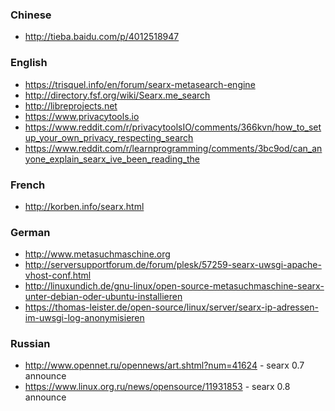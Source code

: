 ### Chinese

* http://tieba.baidu.com/p/4012518947

### English

* https://trisquel.info/en/forum/searx-metasearch-engine
* http://directory.fsf.org/wiki/Searx.me_search
* http://libreprojects.net
* https://www.privacytools.io
* https://www.reddit.com/r/privacytoolsIO/comments/366kvn/how_to_setup_your_own_privacy_respecting_search
* https://www.reddit.com/r/learnprogramming/comments/3bc9od/can_anyone_explain_searx_ive_been_reading_the

### French

* http://korben.info/searx.html

### German

* http://www.metasuchmaschine.org
* http://serversupportforum.de/forum/plesk/57259-searx-uwsgi-apache-vhost-conf.html
* http://linuxundich.de/gnu-linux/open-source-metasuchmaschine-searx-unter-debian-oder-ubuntu-installieren
* https://thomas-leister.de/open-source/linux/server/searx-ip-adressen-im-uwsgi-log-anonymisieren

### Russian
* http://www.opennet.ru/opennews/art.shtml?num=41624 - searx 0.7 announce
* https://www.linux.org.ru/news/opensource/11931853 - searx 0.8 announce